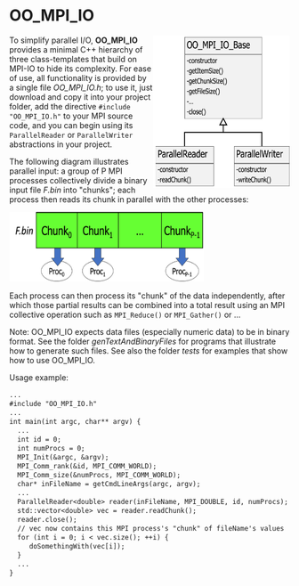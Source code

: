 # OO_MPI_IO

<img align="right" src="/assets/images/OO_MPI_IO.png" alt="The OO_MPI_IO hierarchy" 
      width="246" height="274" >

To simplify parallel I/O, **OO_MPI_IO** provides a minimal C++ hierarchy of three class-templates that build on MPI-IO to hide its complexity. 
For ease of use, all functionality is provided by a single file *OO_MPI_IO.h*; to use it, 
just download and copy it into your project folder, add the directive `#include "OO_MPI_IO.h"` to your MPI source code, 
and you can begin using its `ParallelReader` or `ParallelWriter` abstractions in your project. 

The following diagram illustrates parallel input: a group of P MPI processes collectively divide a binary input file *F.bin* 
into "chunks"; each process then reads its chunk in parallel with the other processes:

<img src="/assets/images/ParallelInput.png" alt="Reading from a file in parallel" 
      width="350" height="125" >

Each process can then process its "chunk" of the data independently, after which those partial results can be combined into a total result using an MPI collective operation such as `MPI_Reduce()` or `MPI_Gather()` or ...

Note: OO_MPI_IO expects data files (especially numeric data) to be in binary format. 
See the folder *genTextAndBinaryFiles* for programs that illustrate how to generate such files. 
See also the folder *tests* for examples that show how to use OO_MPI_IO.

Usage example:

    ...
    #include "OO_MPI_IO.h"
    ...
    int main(int argc, char** argv) {
      ...
      int id = 0;
      int numProcs = 0;
      MPI_Init(&argc, &argv);
      MPI_Comm_rank(&id, MPI_COMM_WORLD);
      MPI_Comm_size(&numProcs, MPI_COMM_WORLD);
      char* inFileName = getCmdLineArgs(argc, argv);
      ...
      ParallelReader<double> reader(inFileName, MPI_DOUBLE, id, numProcs);
      std::vector<double> vec = reader.readChunk();
      reader.close();
      // vec now contains this MPI process's "chunk" of fileName's values
      for (int i = 0; i < vec.size(); ++i) {
         doSomethingWith(vec[i]);
      }
      ...
    }

